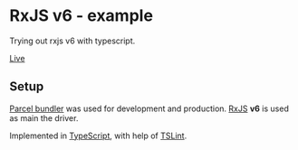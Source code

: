 # RxJS v6 - example

Trying out rxjs v6 with typescript.

[Live](https://azdanov.js.org/rxjs-6/)

## Setup

[Parcel bundler](https://parceljs.org/) was used for development and production. [RxJS](https://github.com/ReactiveX/RxJS) __v6__ is used as main the driver.

Implemented in [TypeScript](https://github.com/Microsoft/TypeScript), with help of [TSLint](https://github.com/palantir/tslint).
